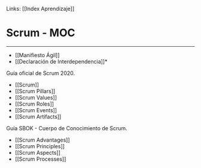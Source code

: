 Links: [[Index Aprendizaje]]

# Scrum - MOC
---

- [[Manifiesto Ágil]]
- [[Declaración de Interdependencia]]\*

Guía oficial de Scrum 2020.

- [[Scrum]]
- [[Scrum Pillars]]
- [[Scrum Values]]
- [[Scrum Roles]]
- [[Scrum Events]]
- [[Scrum Artifacts]]

Guía SBOK - Cuerpo de Conocimiento de Scrum.

- [[Scrum Advantages]]
- [[Scrum Principles]]
- [[Scrum Aspects]]
- [[Scrum Processes]]